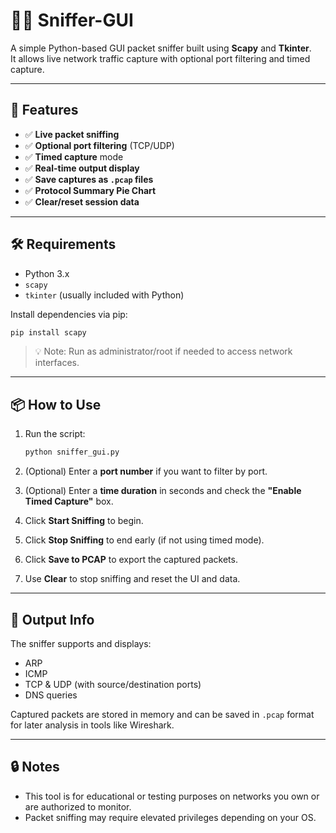 # 🕵️‍♂️ Sniffer-GUI

A simple Python-based GUI packet sniffer built using **Scapy** and **Tkinter**.  
It allows live network traffic capture with optional port filtering and timed capture.

---

## 🚀 Features

- ✅ **Live packet sniffing**
- ✅ **Optional port filtering** (TCP/UDP)
- ✅ **Timed capture** mode
- ✅ **Real-time output display**
- ✅ **Save captures as `.pcap` files**
- ✅ **Protocol Summary Pie Chart**
- ✅ **Clear/reset session data**

---

## 🛠️ Requirements

- Python 3.x  
- `scapy`  
- `tkinter` (usually included with Python)

Install dependencies via pip:

```bash
pip install scapy
```

> 💡 Note: Run as administrator/root if needed to access network interfaces.

---

## 📦 How to Use

1. Run the script:

    ```bash
    python sniffer_gui.py
    ```

2. (Optional) Enter a **port number** if you want to filter by port.

3. (Optional) Enter a **time duration** in seconds and check the **"Enable Timed Capture"** box.

4. Click **Start Sniffing** to begin.

5. Click **Stop Sniffing** to end early (if not using timed mode).

6. Click **Save to PCAP** to export the captured packets.

7. Use **Clear** to stop sniffing and reset the UI and data.

---

## 📄 Output Info

The sniffer supports and displays:
- ARP
- ICMP
- TCP & UDP (with source/destination ports)
- DNS queries

Captured packets are stored in memory and can be saved in `.pcap` format for later analysis in tools like Wireshark.

---

## 🔒 Notes

- This tool is for educational or testing purposes on networks you own or are authorized to monitor.
- Packet sniffing may require elevated privileges depending on your OS.
